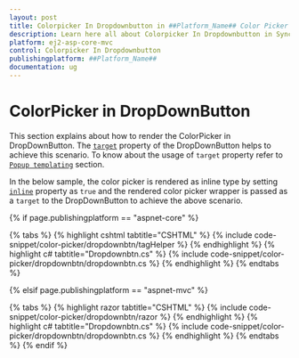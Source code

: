 ```yaml
---
layout: post
title: Colorpicker In Dropdownbutton in ##Platform_Name## Color Picker Component
description: Learn here all about Colorpicker In Dropdownbutton in Syncfusion ##Platform_Name## Color Picker component and more.
platform: ej2-asp-core-mvc
control: Colorpicker In Dropdownbutton
publishingplatform: ##Platform_Name##
documentation: ug
---
```


# ColorPicker in DropDownButton

This section explains about how to render the ColorPicker in DropDownButton. The
[`target`](https://help.syncfusion.com/cr/aspnetcore-js2/Syncfusion.EJ2.Splitbuttons.DropDownButton.html#Syncfusion_EJ2_SplitButtons_DropDownButton_Target) property of the DropDownButton helps to achieve this scenario. To know about the usage of `target` property refer to [`Popup templating`](./../../drop-down-button/popup-items.html#popup-templating) section.

In the below sample, the color picker is rendered as inline type by setting [`inline`](https://help.syncfusion.com/cr/aspnetcore-js2/Syncfusion.EJ2.Inputs.ColorPicker.html#Syncfusion_EJ2_Inputs_ColorPicker_Inline) property as `true` and the rendered color picker wrapper is passed as a `target` to the DropDownButton to achieve the above scenario.

{% if page.publishingplatform == "aspnet-core" %}

{% tabs %}
{% highlight cshtml tabtitle="CSHTML" %}
{% include code-snippet/color-picker/dropdownbtn/tagHelper %}
{% endhighlight %}
{% highlight c# tabtitle="Dropdownbtn.cs" %}
{% include code-snippet/color-picker/dropdownbtn/dropdownbtn.cs %}
{% endhighlight %}
{% endtabs %}

{% elsif page.publishingplatform == "aspnet-mvc" %}

{% tabs %}
{% highlight razor tabtitle="CSHTML" %}
{% include code-snippet/color-picker/dropdownbtn/razor %}
{% endhighlight %}
{% highlight c# tabtitle="Dropdownbtn.cs" %}
{% include code-snippet/color-picker/dropdownbtn/dropdownbtn.cs %}
{% endhighlight %}
{% endtabs %}
{% endif %}


